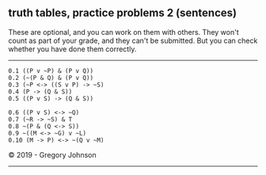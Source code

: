 ## truth tables, practice problems 2 (sentences)

These are optional, and you can work on them with others. They won't count as part of your grade, and they can't be submitted. But you can check whether you have done them correctly.

---


~~~{.TruthTable .Simple system="magnusSL" options="nocounterexample" submission="none"}
0.1 ((P v ~P) & (P v Q))
0.2 (~(P & Q) & (P v Q))
0.3 (~P <-> ((S v P) -> ~S)
0.4 (P -> (Q & S))
0.5 ((P v S) -> (Q & S))
~~~

~~~{.TruthTable .Simple system="magnusSL" options="nocounterexample autoAtoms" submission="none"}
0.6 ((P v S) <-> ~Q)
0.7 (~R -> ~S) & T
0.8 ~(P & (Q <-> S))
0.9 ~((M <-> ~G) v ~L)
0.10 (M -> P) <-> ~(Q v ~M)
~~~


<p>&copy; 2019 - <script>document.write(new Date().getFullYear())</script> Gregory Johnson</p>

---